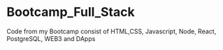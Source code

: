 # Bootcamp_Full_Stack
Code from my Bootcamp consist of HTML,CSS, Javascript, Node, React, PostgreSQL, WEB3 and DApps
